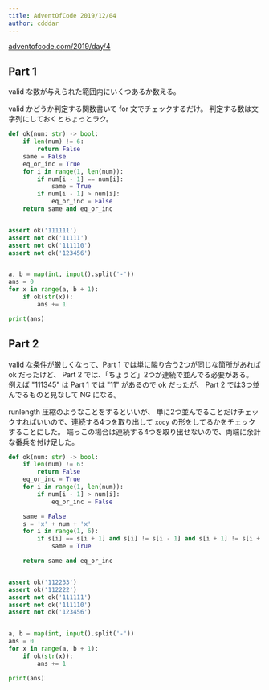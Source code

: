 ```yaml
---
title: AdventOfCode 2019/12/04
author: cdddar
---
```


[adventofcode.com/2019/day/4](https://adventofcode.com/2019/day/4)

## Part 1

valid な数が与えられた範囲内にいくつあるか数える。

valid かどうか判定する関数書いて for 文でチェックするだけ。
判定する数は文字列にしておくとちょっとラク。

```python
def ok(num: str) -> bool:
    if len(num) != 6:
        return False
    same = False
    eq_or_inc = True
    for i in range(1, len(num)):
        if num[i - 1] == num[i]:
            same = True
        if num[i - 1] > num[i]:
            eq_or_inc = False
    return same and eq_or_inc


assert ok('111111')
assert not ok('11111')
assert not ok('111110')
assert not ok('123456')


a, b = map(int, input().split('-'))
ans = 0
for x in range(a, b + 1):
    if ok(str(x)):
        ans += 1

print(ans)
```

## Part 2

valid な条件が厳しくなって、Part 1 では単に隣り合う2つが同じな箇所があれば ok だったけど、
Part 2 では、「ちょうど」2つが連続で並んでる必要がある。
例えば "111345" は Part 1 では "11" があるので ok だったが、
Part 2 では3つ並んでるものと見なして NG になる。

runlength 圧縮のようなことをするといいが、
単に2つ並んでることだけチェックすればいいので、連続する4つを取り出して
`xooy`
の形をしてるかをチェックすることにした。
端っこの場合は連続する4つを取り出せないので、両端に余計な番兵を付け足した。

```python
def ok(num: str) -> bool:
    if len(num) != 6:
        return False
    eq_or_inc = True
    for i in range(1, len(num)):
        if num[i - 1] > num[i]:
            eq_or_inc = False

    same = False
    s = 'x' + num + 'x'
    for i in range(1, 6):
        if s[i] == s[i + 1] and s[i] != s[i - 1] and s[i + 1] != s[i + 2]:
            same = True

    return same and eq_or_inc


assert ok('112233')
assert ok('112222')
assert not ok('111111')
assert not ok('111110')
assert not ok('123456')


a, b = map(int, input().split('-'))
ans = 0
for x in range(a, b + 1):
    if ok(str(x)):
        ans += 1

print(ans)
```
